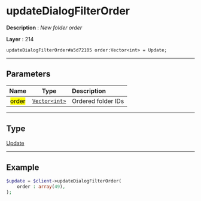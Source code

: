 # updateDialogFilterOrder

**Description** : *New folder order*

**Layer** : 214

```tl
updateDialogFilterOrder#a5d72105 order:Vector<int> = Update;
```

---

## Parameters

| Name | Type | Description |
| :---: | :---: | :--- |
| <mark>order</mark> | [`Vector<int>`](type/int) | Ordered folder IDs |

---

## Type

[Update](type/Update)

---

## Example

```php
$update = $client->updateDialogFilterOrder(
	order : array(49),
);
```